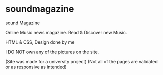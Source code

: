 # soundmagazine

sound Magazine

Online Music news magazine. Read & Discover new Music.

HTML & CSS, Design done by me

I DO NOT own any of the pictures on the site.

(Site was made for a university project)
(Not all of the pages are validated or as responsive as intended)
